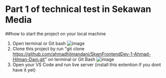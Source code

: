 # Part 1 of technical test in Sekawan Media

##how to start the project on your local machine

1. Open terminal or Git bash
![image](https://user-images.githubusercontent.com/88090086/228399617-75f71947-ca7f-4596-b965-06bc5ba40656.png)
2. Clone this project by run "git clone https://github.com/ahmadhilmandani/SkwnFrontendDev-1-Ahmad-Hilman-Dani.git" on terminal or Git Bash
![image](https://user-images.githubusercontent.com/88090086/228399827-176d176f-2e30-461d-b52a-f23e5360b400.png)
3. Open your VS Code and run live server (install this extention if you dont have it yet)
